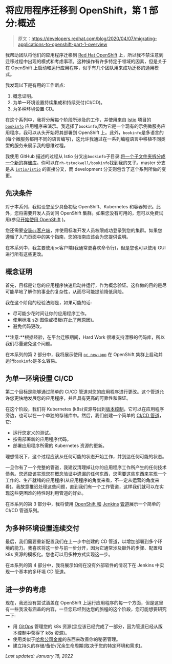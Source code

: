 # 将应用程序迁移到 OpenShift，第 1 部分:概述

> 原文：<https://developers.redhat.com/blog/2020/04/07/migrating-applications-to-openshift-part-1-overview>

我帮助团队将他们的应用程序迁移到 [Red Hat OpenShift](http://developers.redhat.com/openshift/) 上，所以我不禁注意到迁移过程中出现的模式和考虑事项。这种操作有许多特定于领域的因素，但是关于在 OpenShift 上启动和运行应用程序，似乎有几个团队用来成功迁移的通用模式。

我发现以下是有用的工作断点:

1.  概念证明。
2.  为单一环境设置持续集成和持续交付(CI/CD)。
3.  为多种环境设置 CD。

在这个系列中，我将分解每个阶段所涉及的工作，并使用来自 [Istio](https://istio.io/) 项目的 [`bookinfo`](https://istio.io/docs/examples/bookinfo/) 应用程序来演示。我选择了`bookinfo`,因为它是一个现有的示例微服务应用程序，我可以从头开始将其部署到 OpenShift 上。此外，`bookinfo`是多语言的(每个微服务都用不同的语言编写)，这允许我通过在一系列编程语言中移植不同类型的服务来展示我的思维过程。

我使用 GitHub 描述的过程从 Istio 分叉出`bookinfo`子目录:[将一个子文件夹拆分成一个新的存储库](https://help.github.com/en/github/using-git/splitting-a-subfolder-out-into-a-new-repository)。你可以在`rh-tstockwell/bookinfo`找到我的叉子。master 分支是从 [`istio/istio`](https://github.com/istio/istio/tree/master/samples/bookinfo) 的直接分叉，而 development 分支则包含了这个系列所做的变更。

## 先决条件

对于本系列，我假设您至少具备初级 OpenShift、Kubernetes 和容器知识。此外，您将需要开发人员访问 OpenShift 集群。如果您没有可用的，您可以免费试用(参见[开始使用 OpenShift](https://www.openshift.com/learn/get-started/) )。

您还需要[安装`oc`客户端](https://docs.openshift.com/container-platform/3.11/cli_reference/get_started_cli.html#installing-the-cli)，并使用标准开发人员权限成功登录到您的集群。如果您遵循了入门页面中的某个指南，您的指南应该会为您提供说明。

在本系列中，我主要使用`oc`客户端(我通常更喜欢命令行)，但是您也可以使用 GUI 进行所有这些更改。

## 概念证明

首先，目标是让您的应用程序快速启动并运行，作为概念验证。这样做的目的是尽可能早地了解你的事业的复杂性，从而尽可能提前降低风险。

我在这个阶段的经验法则是，如果可能的话:

*   尽可能少花时间让你的应用程序工作。
*   使用标准 s2i 图像或模板([在此了解原因](https://github.com/openshift/source-to-image/blob/master/README.md#goals))。
*   避免代码更改。

**注意:**根据经验，在平台迁移期间，Hard Work 很难支持漂移的代码库，所以我们尽量避免这个问题。

在本系列的第 2 部分中，我将展示使用 [`oc new-app`](https://docs.openshift.com/container-platform/3.11/dev_guide/application_lifecycle/new_app.html#using-the-cli) 在 OpenShift 集群上启动并运行`bookinfo`是多么容易。

## 为单一环境设置 CI/CD

第二个目标是能够通过简单的 CI/CD 管道对您的应用程序进行更改。这个管道允许您更快地发展您的应用程序，并且具有更高的可靠性和保证。

在这个阶段，我们将 Kubernetes (k8s)资源导出到[版本控制](https://www.atlassian.com/git/tutorials/what-is-version-control#benefits-of-version-control)，它可以在应用程序旁边，也可以在一个单独的存储库中。然后，我们创建一个简单的 [CI/CD 管道](https://www.redhat.com/en/topics/devops/what-is-ci-cd)，它:

*   运行您定义的测试。
*   按需部署新的应用程序代码。
*   部署应用程序所需的 Kubernetes 资源的更新。

理想情况下，这个过程应该从任何可能的状态开始工作，并到达任何可能的状态。

一旦你有了一个完整的管道，我建议清理掉让你的应用程序工作所产生的任何技术债务。您还应该实现您在概念验证中遗漏的任何东西，您需要这些东西来实现一个工作的、生产就绪的应用程序(从应用程序的角度来看，不一定从运营的角度来看)。我故意推迟处理这些问题，直到我们有一个工作管道，这样我们就可以在实现这些更困难的特性时利用管道的好处。

在本系列的第 3 部分中，我将使用 [OpenShift 和](https://docs.openshift.com/container-platform/3.11/dev_guide/openshift_pipeline.html) [Jenkins](https://docs.openshift.com/container-platform/3.11/dev_guide/openshift_pipeline.html) [管道](https://docs.openshift.com/container-platform/3.11/dev_guide/openshift_pipeline.html)展示一个简单的 CI/CD 管道系列。

## 为多种环境设置连续交付

最后，我们需要重新配置我们在上一步中创建的 CD 管道，以增加部署到多个环境的能力。我喜欢将这一步与前一步分开，因为它通常涉及额外的步骤、配置和 k8s 资源的模板化。您也可以用多种方式实现这一步。

在本系列的第 4 部分中，我将展示如何在没有外部软件的情况下在 Jenkins 中实现一个基本的多环境 CD 管道。

## 进一步的考虑

现在，我还没有尝试涵盖在 OpenShift 上运行应用程序的每一个方面，但是这里有一些我没有涵盖的内容，一旦您已经到达您的旅程的这个阶段，您可能想要研究一下:

*   用 [GitOps](https://blog.openshift.com/introduction-to-gitops-with-openshift/) 管理您的 k8s 资源(您应该已经完成了一部分，因为管道已经从版本控制中获得了 k8s 资源)。
*   使用类似于[哈希公司金库](https://www.vaultproject.io/)的东西来改善你的秘密管理。
*   建立持久的存储/备份/冗余生命周期(取决于您的特定环境和需求)。

*Last updated: January 18, 2022*